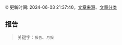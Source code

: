 :alarm_clock: 更新时间: 2024-06-03 21:37:40。[文章来源](/README.md)、[文章分类](/TAGS.md)

## 报告


> 关键字：`报告`、`月报`




